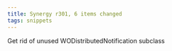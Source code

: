 ```yaml
---
title: Synergy r301, 6 items changed
tags: snippets
---
```


Get rid of unused WODistributedNotification subclass
